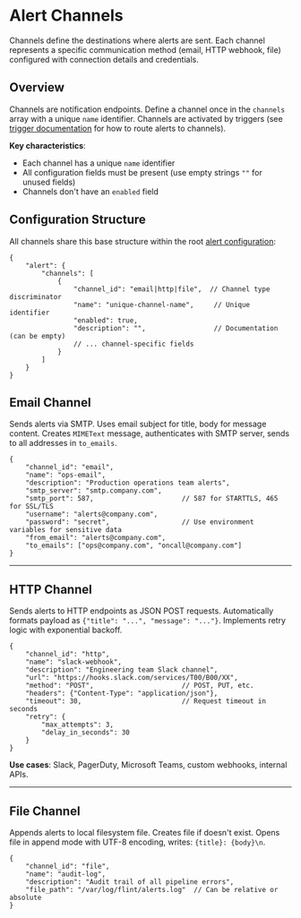 # Alert Channels
Channels define the destinations where alerts are sent. Each channel represents a specific communication method (email, HTTP webhook, file) configured with connection details and credentials.

## Overview

Channels are notification endpoints. Define a channel once in the `channels` array with a unique `name` identifier. Channels are activated by triggers (see [trigger documentation](triggers.md) for how to route alerts to channels).

**Key characteristics**:
- Each channel has a unique `name` identifier
- All configuration fields must be present (use empty strings `""` for unused fields)
- Channels don't have an `enabled` field

## Configuration Structure

All channels share this base structure within the root [alert configuration](README.md#configuration):

```jsonc
{
    "alert": {
        "channels": [
            {
                "channel_id": "email|http|file",  // Channel type discriminator
                "name": "unique-channel-name",     // Unique identifier
                "enabled": true,
                "description": "",                 // Documentation (can be empty)
                // ... channel-specific fields
            }
        ]
    }
}
```


## Email Channel

Sends alerts via SMTP. Uses email subject for title, body for message content. Creates `MIMEText` message, authenticates with SMTP server, sends to all addresses in `to_emails`.

```jsonc
{
    "channel_id": "email",
    "name": "ops-email",
    "description": "Production operations team alerts",
    "smtp_server": "smtp.company.com",
    "smtp_port": 587,                      // 587 for STARTTLS, 465 for SSL/TLS
    "username": "alerts@company.com",
    "password": "secret",                  // Use environment variables for sensitive data
    "from_email": "alerts@company.com",
    "to_emails": ["ops@company.com", "oncall@company.com"]
}
```

---

## HTTP Channel

Sends alerts to HTTP endpoints as JSON POST requests. Automatically formats payload as `{"title": "...", "message": "..."}`. Implements retry logic with exponential backoff.

```jsonc
{
    "channel_id": "http",
    "name": "slack-webhook",
    "description": "Engineering team Slack channel",
    "url": "https://hooks.slack.com/services/T00/B00/XX",
    "method": "POST",                      // POST, PUT, etc.
    "headers": {"Content-Type": "application/json"},
    "timeout": 30,                         // Request timeout in seconds
    "retry": {
        "max_attempts": 3,
        "delay_in_seconds": 30
    }
}
```

**Use cases**: Slack, PagerDuty, Microsoft Teams, custom webhooks, internal APIs.

---

## File Channel

Appends alerts to local filesystem file. Creates file if doesn't exist. Opens file in append mode with UTF-8 encoding, writes: `{title}: {body}\n`.

```jsonc
{
    "channel_id": "file",
    "name": "audit-log",
    "description": "Audit trail of all pipeline errors",
    "file_path": "/var/log/flint/alerts.log"  // Can be relative or absolute
}
```

